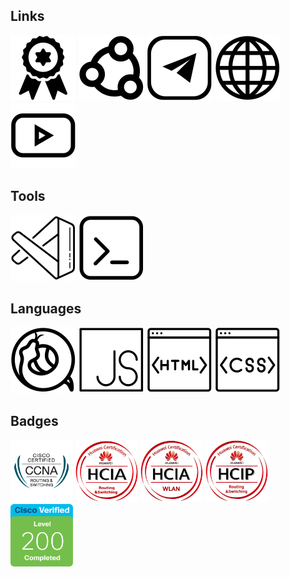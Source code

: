 
## Links
[![Credly](./resources/icons/badge.svg)](https://www.credly.com/users/fatum)
[![ВКонтакте](./resources/icons/social.svg)](https://vk.com/lemafas)
[![Telegram](./resources/icons/telegram.svg)](https://t.me/everlike)
[![WebSite](./resources/icons/web.svg)](https://fatumfl.github.io/)
[![Youtube](./resources/icons/youtube.svg)](https://www.youtube.com/channel/UCGPux_yPhvm71SCI6EBSmEA)

## Tools
[![Visual Studio Code](./resources/icons/vscode.svg)](https://github.com/microsoft/vscode)
[![cmder](./resources/icons/terminal.svg)](https://cmder.net/)

## Languages
[![Python](./resources/icons/python.svg)](https://www.python.org/)
[![JavaScript](./resources/icons/javascript.svg)](https://developer.mozilla.org/ru/docs/Web/JavaScript)
[![HTML](./resources/icons/html.svg)](https://developer.mozilla.org/ru/docs/Web/HTML)
[![CSS](./resources/icons/css.svg)](https://developer.mozilla.org/ru/docs/Web/CSS)


## Badges
<img src="./resources/badges/cisco-rs.png" alt="CCNA R&S" width="100"/>
<img src="./resources/badges/hcia-rs.png" alt="HCIA R&S" width="100"/>
<img src="./resources/badges/hcia-wlan.jpg" alt="HCIA WLAN" width="100"/>
<img src="./resources/badges/hcip-rs.jpg" alt="HCIP R&S" width="100"/>
<img src="./resources/badges/cisco-200.png" alt="Cisco 200" width="100"/>
